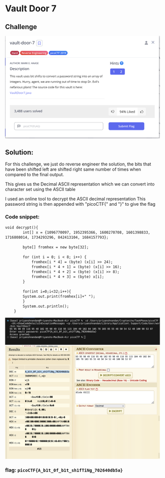 # Vault Door 7

## Challenge
![im](images/Vault/vd7q.png)

## Solution:
For this challenge, we just do reverse engineer the solution, the bits that have been shifted left are shifted right same number of times when compared to the final output.

This gives us the Decimal ASCII representation
which we can convert into character set using the ASCII table 

I used an online tool to decrypt the ASCII decimal representation
This password string is then appended with "picoCTF{" and "}" to give the flag

### Code snippet:
```
void decrypt(){
        int[] x = {1096770097, 1952395366, 1600270708, 1601398833, 1716808014, 1734293296, 842413104, 1684157793};

        byte[] fromhex = new byte[32];

        for (int i = 0; i < 8; i++) {
            fromhex[i * 4] = (byte) (x[i] >> 24);
            fromhex[i * 4 + 1] = (byte) (x[i] >> 16);
            fromhex[i * 4 + 2] = (byte) (x[i] >> 8);
            fromhex[i * 4 + 3] = (byte) x[i];
        }
        
        for(int i=0;i<32;i++){
        System.out.print(fromhex[i]+" ");
        }
        System.out.println();
    }
```

![image](images/Vault/vd7ans2.png)
![images](images/Vault/vd7ans1.png)

### flag: ```picoCTF{A_b1t_0f_b1t_sh1fTiNg_702640db5a}```